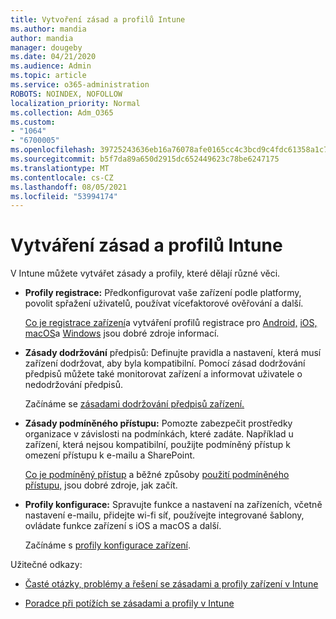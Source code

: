 ```yaml
---
title: Vytvoření zásad a profilů Intune
ms.author: mandia
author: mandia
manager: dougeby
ms.date: 04/21/2020
ms.audience: Admin
ms.topic: article
ms.service: o365-administration
ROBOTS: NOINDEX, NOFOLLOW
localization_priority: Normal
ms.collection: Adm_O365
ms.custom:
- "1064"
- "6700005"
ms.openlocfilehash: 39725243636eb16a76078afe0165cc4c3bcd9c4fdc61358a1c75b6b310956c41
ms.sourcegitcommit: b5f7da89a650d2915dc652449623c78be6247175
ms.translationtype: MT
ms.contentlocale: cs-CZ
ms.lasthandoff: 08/05/2021
ms.locfileid: "53994174"
---
```

# <a name="creating-intune-policy-and-profiles"></a>Vytváření zásad a profilů Intune

V Intune můžete vytvářet zásady a profily, které dělají různé věci.

- **Profily registrace:** Předkonfigurovat vaše zařízení podle platformy, povolit spřažení uživatelů, používat vícefaktorové ověřování a další.

  [Co je registrace zařízení](https://docs.microsoft.com/intune/device-enrollment)a vytváření profilů registrace pro [Android,](https://docs.microsoft.com/intune/android-enroll) [iOS,](https://docs.microsoft.com/intune/ios-enroll) [macOS](https://docs.microsoft.com/intune/macos-enroll)a [Windows](https://docs.microsoft.com/intune/windows-enrollment-methods) jsou dobré zdroje informací.

- **Zásady dodržování** předpisů: Definujte pravidla a nastavení, která musí zařízení dodržovat, aby byla kompatibilní. Pomocí zásad dodržování předpisů můžete také monitorovat zařízení a informovat uživatele o nedodržování předpisů.

  Začínáme se [zásadami dodržování předpisů zařízení.](https://docs.microsoft.com/intune/device-compliance-get-started)
- **Zásady podmíněného přístupu:** Pomozte zabezpečit prostředky organizace v závislosti na podmínkách, které zadáte. Například u zařízení, která nejsou kompatibilní, použijte podmíněný přístup k omezení přístupu k e-mailu a SharePoint.

  [Co je podmíněný přístup](https://docs.microsoft.com/intune/conditional-access) a běžné způsoby [použití podmíněného přístupu,](https://docs.microsoft.com/intune/conditional-access-intune-common-ways-use) jsou dobré zdroje, jak začít.

- **Profily konfigurace:** Spravujte funkce a nastavení na zařízeních, včetně nastavení e-mailu, přidejte wi-fi síť, používejte integrované šablony, ovládate funkce zařízení s iOS a macOS a další.

  Začínáme s [profily konfigurace zařízení](https://docs.microsoft.com/intune/device-profiles).

Užitečné odkazy:

- [Časté otázky, problémy a řešení se zásadami a profily zařízení v Intune](https://docs.microsoft.com/intune/device-profile-troubleshoot)

- [Poradce při potížích se zásadami a profily v Intune](https://docs.microsoft.com/troubleshoot/mem/intune/troubleshoot-policies-in-microsoft-intune)
